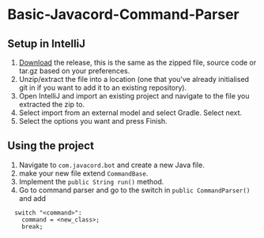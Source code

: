 # Basic-Javacord-Command-Parser

## Setup in IntelliJ

1. [Download](https://github.com/Ramit110/Basic-Javacord-Command-Script/releases) the release, this is the same as the zipped file, source code or tar.gz based on your preferences.
2. Unzip/extract the file into a location (one that you've already initialised git in if you want to add it to an existing repository).
3. Open IntelliJ and import an existing project and navigate to the file you extracted the zip to.
4. Select import from an external model and select Gradle. Select next.
5. Select the options you want and press Finish.

## Using the project

1. Navigate to ``com.javacord.bot`` and create a new Java file.
2. make your new file extend ``CommandBase``.
3. Implement the ``public String run()`` method.
4. Go to command parser and go to the switch in ``public CommandParser()`` and add 
```
  switch "<command>":
    command = <new_class>;
    break;
```
